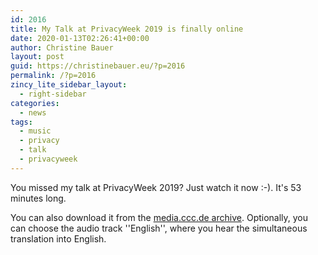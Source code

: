 ```yaml
---
id: 2016
title: My Talk at PrivacyWeek 2019 is finally online
date: 2020-01-13T02:26:41+00:00
author: Christine Bauer
layout: post
guid: https://christinebauer.eu/?p=2016
permalink: /?p=2016
zincy_lite_sidebar_layout:
  - right-sidebar
categories:
  - news
tags:
  - music
  - privacy
  - talk
  - privacyweek
---
```

You missed my talk at PrivacyWeek 2019? Just watch it now :-). It's 53 minutes long.



You can also download it from the <a href="https://media.ccc.de/v/pw19-245-sag-mir-was-du-hrst-und-ich-sage-dir-wer-du-bist-" rel="noopener noreferrer" target="_blank">media.ccc.de archive</a>. Optionally, you can choose the audio track ''English'', where you hear the simultaneous translation into English.